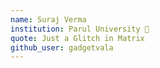 ```yaml
---
name: Suraj Verma
institution: Parul University 🚩
quote: Just a Glitch in Matrix
github_user: gadgetvala
---
```

